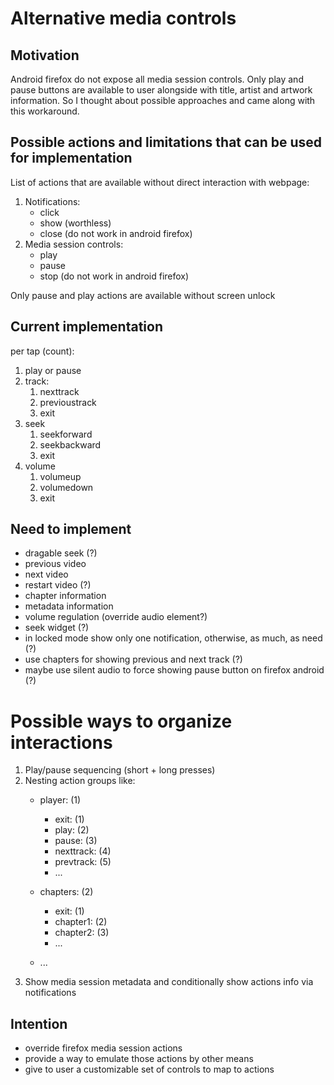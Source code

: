 # Alternative media controls

## Motivation

Android firefox do not expose all media session controls. Only play and pause buttons are available to user alongside with title, artist and artwork information. So I thought about possible approaches and came along with this workaround. 

## Possible actions and limitations that can be used for implementation

List of actions that are available without direct interaction with webpage:

1. Notifications:
    - click
    - show (worthless)
    - close (do not work in android firefox)
2. Media session controls:
    - play
    - pause
    - stop (do not work in android firefox)

Only pause and play actions are available without screen unlock

## Current implementation

per tap (count):
1. play or pause
2. track:
    1. nexttrack
    2. previoustrack
    3. exit
3. seek
    1. seekforward
    2. seekbackward
    3. exit
4. volume
    1. volumeup
    2. volumedown
    3. exit


## Need to implement
- dragable seek (?)
- previous video
- next video
- restart video (?)
- chapter information
- metadata information
- volume regulation (override audio element?)
- seek widget (?)
- in locked mode show only one notification, otherwise, as much, as need (?)
- use chapters for showing previous and next track (?)
- maybe use silent audio to force showing pause button on firefox android (?)

# Possible ways to organize interactions
1. Play/pause sequencing (short + long presses)
2. Nesting action groups like:
    - player: (1)
        - exit: (1)
        - play: (2)
        - pause: (3)
        - nexttrack: (4)
        - prevtrack: (5)
        - ...

    - chapters: (2)
        - exit: (1)
        - chapter1: (2)
        - chapter2: (3)
        - ...

    - ...
3. Show media session metadata and conditionally show actions info via notifications

## Intention

- override firefox media session actions
- provide a way to emulate those actions by other means
- give to user a customizable set of controls to map to actions
